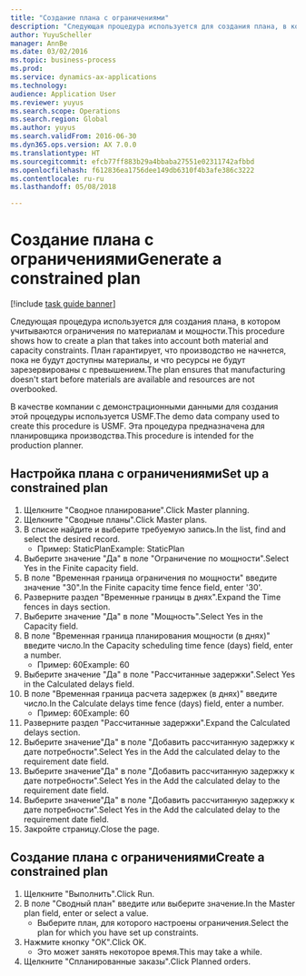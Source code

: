```yaml
--- 
title: "Создание плана с ограничениями"
description: "Следующая процедура используется для создания плана, в котором учитываются ограничения по материалам и мощности."
author: YuyuScheller
manager: AnnBe
ms.date: 03/02/2016
ms.topic: business-process
ms.prod: 
ms.service: dynamics-ax-applications
ms.technology: 
audience: Application User
ms.reviewer: yuyus
ms.search.scope: Operations
ms.search.region: Global
ms.author: yuyus
ms.search.validFrom: 2016-06-30
ms.dyn365.ops.version: AX 7.0.0
ms.translationtype: HT
ms.sourcegitcommit: efcb77ff883b29a4bbaba27551e02311742afbbd
ms.openlocfilehash: f612836ea1756dee149db6310f4b3afe386c3222
ms.contentlocale: ru-ru
ms.lasthandoff: 05/08/2018

---
```

# <a name="generate-a-constrained-plan"></a><span data-ttu-id="3cd65-103">Создание плана с ограничениями</span><span class="sxs-lookup"><span data-stu-id="3cd65-103">Generate a constrained plan</span></span>

[!include [task guide banner](../../includes/task-guide-banner.md)]

<span data-ttu-id="3cd65-104">Следующая процедура используется для создания плана, в котором учитываются ограничения по материалам и мощности.</span><span class="sxs-lookup"><span data-stu-id="3cd65-104">This procedure shows how to create a plan that takes into account both material and capacity constraints.</span></span> <span data-ttu-id="3cd65-105">План гарантирует, что производство не начнется, пока не будут доступны материалы, и что ресурсы не будут зарезервированы с превышением.</span><span class="sxs-lookup"><span data-stu-id="3cd65-105">The plan ensures that manufacturing doesn't start before materials are available and resources are not overbooked.</span></span> 

<span data-ttu-id="3cd65-106">В качестве компании с демонстрационными данными для создания этой процедуры используется USMF.</span><span class="sxs-lookup"><span data-stu-id="3cd65-106">The demo data company used to create this procedure is USMF.</span></span> <span data-ttu-id="3cd65-107">Эта процедура предназначена для планировщика производства.</span><span class="sxs-lookup"><span data-stu-id="3cd65-107">This procedure is intended for the production planner.</span></span>


## <a name="set-up-a-constrained-plan"></a><span data-ttu-id="3cd65-108">Настройка плана с ограничениями</span><span class="sxs-lookup"><span data-stu-id="3cd65-108">Set up a constrained plan</span></span>
1. <span data-ttu-id="3cd65-109">Щелкните "Сводное планирование".</span><span class="sxs-lookup"><span data-stu-id="3cd65-109">Click Master planning.</span></span>
2. <span data-ttu-id="3cd65-110">Щелкните "Сводные планы".</span><span class="sxs-lookup"><span data-stu-id="3cd65-110">Click Master plans.</span></span>
3. <span data-ttu-id="3cd65-111">В списке найдите и выберите требуемую запись.</span><span class="sxs-lookup"><span data-stu-id="3cd65-111">In the list, find and select the desired record.</span></span>
    * <span data-ttu-id="3cd65-112">Пример: StaticPlan</span><span class="sxs-lookup"><span data-stu-id="3cd65-112">Example: StaticPlan</span></span>  
4. <span data-ttu-id="3cd65-113">Выберите значение "Да" в поле "Ограничение по мощности".</span><span class="sxs-lookup"><span data-stu-id="3cd65-113">Select Yes in the Finite capacity field.</span></span>
5. <span data-ttu-id="3cd65-114">В поле "Временная граница ограничения по мощности" введите значение "30".</span><span class="sxs-lookup"><span data-stu-id="3cd65-114">In the Finite capacity time fence field, enter '30'.</span></span>
6. <span data-ttu-id="3cd65-115">Разверните раздел "Временные границы в днях".</span><span class="sxs-lookup"><span data-stu-id="3cd65-115">Expand the Time fences in days section.</span></span>
7. <span data-ttu-id="3cd65-116">Выберите значение "Да" в поле "Мощность".</span><span class="sxs-lookup"><span data-stu-id="3cd65-116">Select Yes in the Capacity field.</span></span>
8. <span data-ttu-id="3cd65-117">В поле "Временная граница планирования мощности (в днях)" введите число.</span><span class="sxs-lookup"><span data-stu-id="3cd65-117">In the Capacity scheduling time fence (days) field, enter a number.</span></span>
    * <span data-ttu-id="3cd65-118">Пример: 60</span><span class="sxs-lookup"><span data-stu-id="3cd65-118">Example: 60</span></span>  
9. <span data-ttu-id="3cd65-119">Выберите значение "Да" в поле "Рассчитанные задержки".</span><span class="sxs-lookup"><span data-stu-id="3cd65-119">Select Yes in the Calculated delays field.</span></span>
10. <span data-ttu-id="3cd65-120">В поле "Временная граница расчета задержек (в днях)" введите число.</span><span class="sxs-lookup"><span data-stu-id="3cd65-120">In the Calculate delays time fence (days) field, enter a number.</span></span>
    * <span data-ttu-id="3cd65-121">Пример: 60</span><span class="sxs-lookup"><span data-stu-id="3cd65-121">Example: 60</span></span>  
11. <span data-ttu-id="3cd65-122">Разверните раздел "Рассчитанные задержки".</span><span class="sxs-lookup"><span data-stu-id="3cd65-122">Expand the Calculated delays section.</span></span>
12. <span data-ttu-id="3cd65-123">Выберите значение"Да" в поле "Добавить рассчитанную задержку к дате потребности".</span><span class="sxs-lookup"><span data-stu-id="3cd65-123">Select Yes in the Add the calculated delay to the requirement date field.</span></span>
13. <span data-ttu-id="3cd65-124">Выберите значение"Да" в поле "Добавить рассчитанную задержку к дате потребности".</span><span class="sxs-lookup"><span data-stu-id="3cd65-124">Select Yes in the Add the calculated delay to the requirement date field.</span></span>
14. <span data-ttu-id="3cd65-125">Выберите значение"Да" в поле "Добавить рассчитанную задержку к дате потребности".</span><span class="sxs-lookup"><span data-stu-id="3cd65-125">Select Yes in the Add the calculated delay to the requirement date field.</span></span>
15. <span data-ttu-id="3cd65-126">Закройте страницу.</span><span class="sxs-lookup"><span data-stu-id="3cd65-126">Close the page.</span></span>

## <a name="create-a-constrained-plan"></a><span data-ttu-id="3cd65-127">Создание плана с ограничениями</span><span class="sxs-lookup"><span data-stu-id="3cd65-127">Create a constrained plan</span></span>
1. <span data-ttu-id="3cd65-128">Щелкните "Выполнить".</span><span class="sxs-lookup"><span data-stu-id="3cd65-128">Click Run.</span></span>
2. <span data-ttu-id="3cd65-129">В поле "Сводный план" введите или выберите значение.</span><span class="sxs-lookup"><span data-stu-id="3cd65-129">In the Master plan field, enter or select a value.</span></span>
    * <span data-ttu-id="3cd65-130">Выберите план, для которого настроены ограничения.</span><span class="sxs-lookup"><span data-stu-id="3cd65-130">Select the plan for which you have set up constraints.</span></span>  
3. <span data-ttu-id="3cd65-131">Нажмите кнопку "OК".</span><span class="sxs-lookup"><span data-stu-id="3cd65-131">Click OK.</span></span>
    * <span data-ttu-id="3cd65-132">Это может занять некоторое время.</span><span class="sxs-lookup"><span data-stu-id="3cd65-132">This may take a while.</span></span>  
4. <span data-ttu-id="3cd65-133">Щелкните "Спланированные заказы".</span><span class="sxs-lookup"><span data-stu-id="3cd65-133">Click Planned orders.</span></span>


